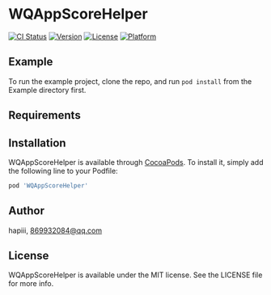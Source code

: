# WQAppScoreHelper

[![CI Status](https://img.shields.io/travis/hapiii/WQAppScoreHelper.svg?style=flat)](https://travis-ci.org/hapiii/WQAppScoreHelper)
[![Version](https://img.shields.io/cocoapods/v/WQAppScoreHelper.svg?style=flat)](https://cocoapods.org/pods/WQAppScoreHelper)
[![License](https://img.shields.io/cocoapods/l/WQAppScoreHelper.svg?style=flat)](https://cocoapods.org/pods/WQAppScoreHelper)
[![Platform](https://img.shields.io/cocoapods/p/WQAppScoreHelper.svg?style=flat)](https://cocoapods.org/pods/WQAppScoreHelper)

## Example

To run the example project, clone the repo, and run `pod install` from the Example directory first.

## Requirements

## Installation

WQAppScoreHelper is available through [CocoaPods](https://cocoapods.org). To install
it, simply add the following line to your Podfile:

```ruby
pod 'WQAppScoreHelper'
```

## Author

hapiii, 869932084@qq.com

## License

WQAppScoreHelper is available under the MIT license. See the LICENSE file for more info.

